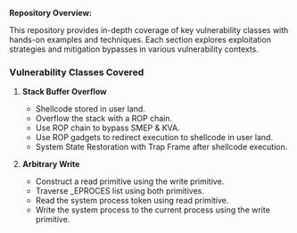 **Repository Overview:**

This repository provides in-depth coverage of key vulnerability classes with hands-on examples and techniques. Each section explores exploitation strategies and mitigation bypasses in various vulnerability contexts.

### Vulnerability Classes Covered

1. **Stack Buffer Overflow**
   * Shellcode stored in user land.
   * Overflow the stack with a ROP chain.
   * Use ROP chain to bypass SMEP & KVA.
   * Use ROP gadgets to redirect execution to shellcode in user land.
   * System State Restoration with Trap Frame after shellcode execution.

2. **Arbitrary Write**
   * Construct a read primitive using the write primitive.
   * Traverse _EPROCES list using both primitives.
   * Read the system process token using read primitive.
   * Write the system process to the current process using the write primitive. 
